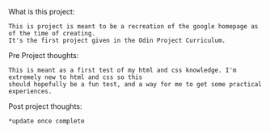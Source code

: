 What is this project:

    This is project is meant to be a recreation of the google homepage as of the time of creating.
    It's the first project given in the Odin Project Curriculum.

Pre Project thoughts:

    This is meant as a first test of my html and css knowledge. I'm extremely new to html and css so this
    should hopefully be a fun test, and a way for me to get some practical experiences.

Post project thoughts:

    *update once complete